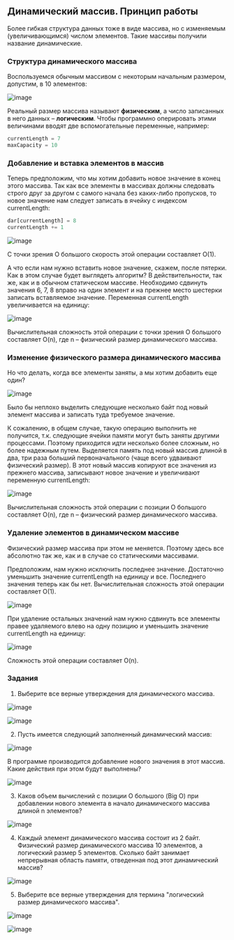 ## Динамический массив. Принцип работы

Более гибкая структура данных тоже в виде массива, но с изменяемым (увеличивающимся) числом элементов. Такие массивы получили название динамические.

### Структура динамического массива

Воспользуемся обычным массивом с некоторым начальным размером, допустим, в 10 элементов:

![image](https://user-images.githubusercontent.com/124737857/227703612-ef394bdc-f13c-4e9f-af3f-43c6272b7c50.png)

Реальный размер массива называют **физическим**, а число записанных в него данных – **логическим**. Чтобы программно оперировать этими величинами вводят две 
вспомогательные переменные, например:

```python
currentLength = 7
maxCapacity = 10
```

### Добавление и вставка элементов в массив

Теперь предположим, что мы хотим добавить новое значение в конец этого массива. Так как все элементы в массивах должны следовать строго друг за другом с самого начала
без каких-либо пропусков, то новое значение нам следует записать в ячейку с индексом currentLength:

```python
dar[currentLength] = 8
currentLength += 1
```

![image](https://user-images.githubusercontent.com/124737857/227703777-759d8b68-4a75-448d-ad2b-75d2120e4f2e.png)

С точки зрения О большого скорость этой операции составляет O(1).

А что если нам нужно вставить новое значение, скажем, после пятерки. Как в этом случае будет выглядеть алгоритм? В действительности, так же, как и в обычном 
статическом массиве. Необходимо сдвинуть значения 6, 7, 8 вправо на один элемент и на прежнее место шестерки записать вставляемое значение. Переменная 
currentLength увеличивается на единицу:

![image](https://user-images.githubusercontent.com/124737857/227703845-43926954-0d57-4da0-a6ef-dbf9f666a735.png)

Вычислительная сложность этой операции с точки зрения О большого составляет O(n), где n – физический размер динамического массива.

### Изменение физического размера динамического массива

Но что делать, когда все элементы заняты, а мы хотим добавить еще один?

![image](https://user-images.githubusercontent.com/124737857/227703896-e706bfff-860b-4a6b-9fd9-f23379239cf7.png)

Было бы неплохо выделить следующие несколько байт под новый элемент массива и записать туда требуемое значение.

К сожалению, в общем случае, такую операцию выполнить не получится, т.к. следующие ячейки памяти могут быть заняты другими процессами. Поэтому приходится идти
несколько более сложным, но более надежным путем. Выделяется память под новый массив длиной в два, три раза больший первоначального (чаще всего удваивают 
физический размер). В этот новый массив копируют все значения из прежнего массива, записывают новое значение и увеличивают переменную currentLength:

![image](https://user-images.githubusercontent.com/124737857/227703966-6ff72f6a-a7fc-427b-8f08-ad96925d10a1.png)

Вычислительная сложность этой операции с позиции О большого составляет O(n), где n – физический размер динамического массива.

### Удаление элементов в динамическом массиве

Физический размер массива при этом не меняется. Поэтому здесь все абсолютно так же, как и в случае со статическими массивами.

Предположим, нам нужно исключить последнее значение. Достаточно уменьшить значение currentLength на единицу и все. Последнего значения теперь как бы нет. 
Вычислительная сложность этой операции составляет O(1).

![image](https://user-images.githubusercontent.com/124737857/227704055-587ebcdf-9d60-48d8-aa4d-8de1f4eeab32.png)

При удаление остальных значений нам нужно сдвинуть все элементы правее удаляемого влево на одну позицию и уменьшить значение currentLength на единицу:

![image](https://user-images.githubusercontent.com/124737857/227704105-f2855979-cfe9-45cf-9bc8-d2eb764db0f7.png)

Сложность этой операции составляет O(n).

### Задания

1. Выберите все верные утверждения для динамического массива.

![image](https://user-images.githubusercontent.com/124737857/227704149-dea50d71-5ed6-4d6c-a41c-aa5100d4795b.png)

![image](https://user-images.githubusercontent.com/124737857/227704197-7a70f985-6f39-4a4f-9377-1553462f7fe4.png)

2. Пусть имеется следующий заполненный динамический массив:

![image](https://user-images.githubusercontent.com/124737857/227704256-ca4ad7b8-87c3-4bf1-8546-97c4c669c2ce.png)

В программе производится добавление нового значения в этот массив. Какие действия при этом будут выполнены?

![image](https://user-images.githubusercontent.com/124737857/227704323-fe4b9bf8-642a-4a4a-abf1-fe24c5291bdf.png)

3.  Каков объем вычислений с позиции О большого (Big O) при добавлении нового элемента в начало динамического массива длиной n элементов?

![image](https://user-images.githubusercontent.com/124737857/227704382-1ee62581-5f21-472b-8913-1594a4a554db.png)

4. Каждый элемент динамического массива состоит из 2 байт. Физический размер динамического массива 10 элементов, а логический размер 5 элементов. Сколько байт 
занимает непрерывная область памяти, отведенная под этот динамический массив?

![image](https://user-images.githubusercontent.com/124737857/227704421-ed8a6c4f-c314-472d-b693-d3144b0e9f90.png)

5. Выберите все верные утверждения для термина "логический размер динамического массива".

![image](https://user-images.githubusercontent.com/124737857/227704457-9ddf8c7c-c7bf-4a0a-aca3-3f964da2a3e2.png)

![image](https://user-images.githubusercontent.com/124737857/227704489-c38c2b29-a3e5-4506-a5ad-135a327bc22e.png)



